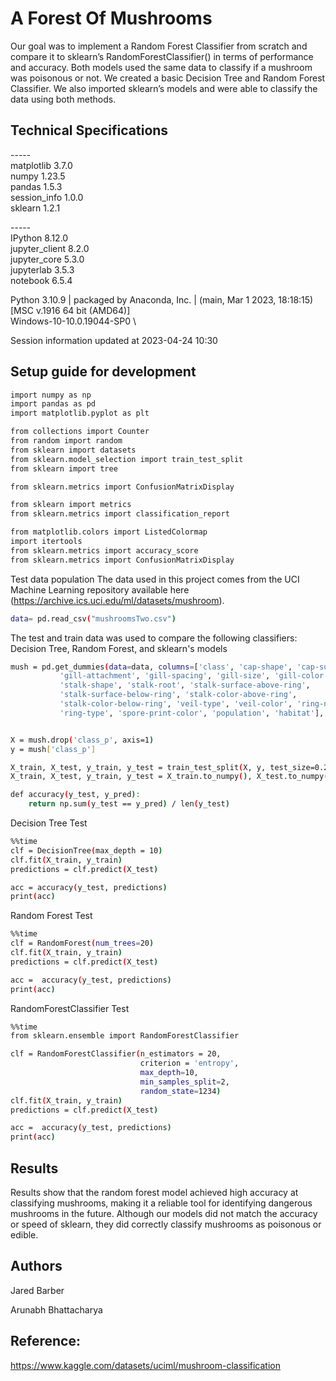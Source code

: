 
# A Forest Of Mushrooms 

Our goal was to implement a Random Forest Classifier from scratch and compare it to sklearn’s RandomForestClassifier() in terms of performance and accuracy. Both models used the same data to classify if a mushroom was poisonous or not.
We created a basic Decision Tree and Random Forest Classifier. We  also imported sklearn’s models and were able to classify the data using both methods.



## Technical Specifications 

----- \
matplotlib          3.7.0 \
numpy               1.23.5 \
pandas              1.5.3 \
session_info        1.0.0 \
sklearn             1.2.1 

----- \
IPython             8.12.0 \
jupyter_client      8.2.0 \
jupyter_core        5.3.0 \
jupyterlab          3.5.3 \
notebook            6.5.4 

Python 3.10.9 | packaged by Anaconda, Inc. | (main, Mar  1 2023, 18:18:15) [MSC v.1916 64 bit (AMD64)] \
Windows-10-10.0.19044-SP0 \

Session information updated at 2023-04-24 10:30

## Setup guide for development

```bash
import numpy as np 
import pandas as pd
import matplotlib.pyplot as plt

from collections import Counter
from random import random
from sklearn import datasets
from sklearn.model_selection import train_test_split
from sklearn import tree

from sklearn.metrics import ConfusionMatrixDisplay

from sklearn import metrics
from sklearn.metrics import classification_report

from matplotlib.colors import ListedColormap
import itertools
from sklearn.metrics import accuracy_score
from sklearn.metrics import ConfusionMatrixDisplay

```
Test data population
The data used in this project comes from the UCI Machine Learning repository available here (https://archive.ics.uci.edu/ml/datasets/mushroom).


```bash
data= pd.read_csv("mushroomsTwo.csv") 
```
The test and train data was used to compare the following classifiers: Decision Tree, Random Forest, and sklearn's models

```bash
mush = pd.get_dummies(data=data, columns=['class', 'cap-shape', 'cap-surface', 'cap-color', 'bruises', 'odor',
           'gill-attachment', 'gill-spacing', 'gill-size', 'gill-color',
           'stalk-shape', 'stalk-root', 'stalk-surface-above-ring',
           'stalk-surface-below-ring', 'stalk-color-above-ring',
           'stalk-color-below-ring', 'veil-type', 'veil-color', 'ring-number',
           'ring-type', 'spore-print-color', 'population', 'habitat'], drop_first=True)


X = mush.drop('class_p', axis=1)
y = mush['class_p']

X_train, X_test, y_train, y_test = train_test_split(X, y, test_size=0.2, random_state=1234)
X_train, X_test, y_train, y_test = X_train.to_numpy(), X_test.to_numpy(), y_train.to_numpy(), y_test.to_numpy()

def accuracy(y_test, y_pred):
    return np.sum(y_test == y_pred) / len(y_test)
```
Decision Tree Test
```bash
%%time
clf = DecisionTree(max_depth = 10)
clf.fit(X_train, y_train)
predictions = clf.predict(X_test)

acc = accuracy(y_test, predictions)
print(acc)
```
Random Forest Test
```bash
%%time
clf = RandomForest(num_trees=20)
clf.fit(X_train, y_train)
predictions = clf.predict(X_test)

acc =  accuracy(y_test, predictions)
print(acc)
```
RandomForestClassifier Test
```bash
%%time
from sklearn.ensemble import RandomForestClassifier

clf = RandomForestClassifier(n_estimators = 20,
                             criterion = 'entropy',
                             max_depth=10,
                             min_samples_split=2,
                             random_state=1234)
clf.fit(X_train, y_train)
predictions = clf.predict(X_test)

acc =  accuracy(y_test, predictions)
print(acc)
```

## Results
Results show that the random forest model achieved high accuracy at classifying mushrooms, making it a reliable tool for identifying dangerous mushrooms in the future.
Although our models did not match the accuracy or speed of sklearn, they did correctly classify mushrooms as poisonous or edible.
## Authors

Jared Barber
 
Arunabh Bhattacharya 

## Reference:
https://www.kaggle.com/datasets/uciml/mushroom-classification